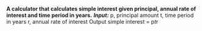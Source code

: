 **A calculator that calculates simple interest given principal, annual rate of interest and time period in years.**
***Input:***
   p, principal amount
   t, time period in years
   r, annual rate of interest
Output
   simple interest = p*t*r
